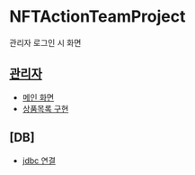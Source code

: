 # NFTActionTeamProject
관리자 로그인 시 화면

## [관리자](https://github.com/syasil/NFTAuctionTeamProject/blob/kbm31/src/AdminPage)
+ [메인 화면](https://github.com/syasil/NFTAuctionTeamProject/blob/kbm31/src/AdminPage/AdminMainPage.java)
+ [상품목록 구현](https://github.com/syasil/NFTAuctionTeamProject/blob/kbm31/src/AdminPage/ListPd.java)

## [DB]
+ [jdbc 연결](https://github.com/syasil/NFTAuctionTeamProject/blob/kbm31/src/DBConnection/JdbcUtil.java)